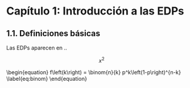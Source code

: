 # Capítulo 1: Introducción a las EDPs

## 1.1. Definiciones básicas

Las EDPs aparecen en ..

$$
x^2 
$$ 

\begin{equation} 
  f\left(k\right) = \binom{n}{k} p^k\left(1-p\right)^{n-k} \label{eq:binom}
\end{equation}
